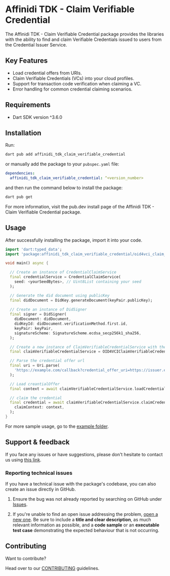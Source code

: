 # Affinidi TDK - Claim Verifiable Credential

The Affinidi TDK - Claim Verifiable Credential package provides the libraries with the ability to find and claim Verifiable Credentials issued to users from the Credential Issuer Service.

## Key Features

- Load credential offers from URIs.
- Claim Verifiable Credentials (VCs) into your cloud profiles.
- Support for transaction code verification when claiming a VC.
- Error handling for common credential claiming scenarios.

## Requirements

- Dart SDK version ^3.6.0

## Installation

Run:

```bash
dart pub add affinidi_tdk_claim_verifiable_credential
```

or manually add the package to your `pubspec.yaml` file:

```yaml
dependencies:
  affinidi_tdk_claim_verifiable_credential: ^<version_number>
```

and then run the command below to install the package:

```bash
dart pub get
```

For more information, visit the pub.dev install page of the Affinidi TDK - Claim Verifiable Credential package.

## Usage

After successfully installing the package, import it into your code.

```dart
import 'dart:typed_data';
import 'package:affinidi_tdk_claim_verifiable_credential/oid4vci_claim_verifiable_credential.dart';

void main() async {

  // Create an instance of CredentialClaimService
  final credentialService = CredentialClaimService(
    seed: <yourSeedBytes>, // Uint8List containing your seed
  );

  // Generate the did document using publicKey
  final didDocument = DidKey.generateDocument(keyPair.publicKey);
  
  // Create an instance of DidSigner
  final signer = DidSigner(
    didDocument: didDocument,
    didKeyId: didDocument.verificationMethod.first.id,
    keyPair: keyPair,
    signatureScheme: SignatureScheme.ecdsa_secp256k1_sha256,
  );

  // Create a new instance of ClaimVerifiableCredentialService with the created didSigner
  final claimVerifiableCredentialService = OID4VCIClaimVerifiableCredentialService(didSigner: signer,);

  // Parse the credential offer url
  final uri = Uri.parse(
    'https://example.com/callback?credential_offer_uri=https://issuer.example.com/offer/123',
  );

  // Load creantialOffer
  final context = await claimVerifiableCredentialService.loadCredentialOffer(uri);

  // claim the credential
  final credential = await claimVerifiableCredentialService.claimCredential(
    claimContext: context,
  );
}
```

For more sample usage, go to the [example folder](https://github.com/affinidi/affinidi-tdk/tree/main/libs/dart/claim_verifiable_credential/example).


## Support & feedback

If you face any issues or have suggestions, please don't hesitate to contact us using [this link](https://share.hsforms.com/1i-4HKZRXSsmENzXtPdIG4g8oa2v).

### Reporting technical issues

If you have a technical issue with the package's codebase, you can also create an issue directly in GitHub.

1. Ensure the bug was not already reported by searching on GitHub under
   [Issues](https://github.com/affinidi/affinidi-tdk/issues).

2. If you're unable to find an open issue addressing the problem,
   [open a new one](https://github.com/affinidi/affinidi-tdk/issues/new).
   Be sure to include a **title and clear description**, as much relevant information as possible,
   and a **code sample** or an **executable test case** demonstrating the expected behaviour that is not occurring.

## Contributing

Want to contribute?

Head over to our [CONTRIBUTING](https://github.com/affinidi/affinidi-tdk/blob/main/CONTRIBUTING.md) guidelines.

